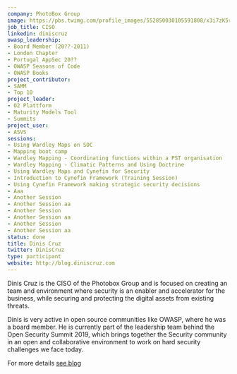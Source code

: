 ```yaml
---
company: PhotoBox Group
image: https://pbs.twimg.com/profile_images/552850030105591808/x3i7zK5r_400x400.jpeg
job_title: CISO
linkedin: diniscruz
owasp_leadership:
- Board Member (20??-2011)
- London Chapter
- Portugal AppSec 20??
- OWASP Seasons of Code
- OWASP Books
project_contributor:
- SAMM
- Top 10
project_leader:
- O2 Plattform
- Maturity Models Tool
- Summits
project_user:
- ASVS
sessions:
- Using Wardley Maps on SOC
- Mapping boot camp
- Wardley Mapping - Coordinating functions within a PST organisation
- Wardley Mapping - Climatic Patterns and Using Doctrine
- Using Wardley Maps and Cynefin for Security
- Introduction to Cynefin Framework (Training Session)
- Using Cynefin Framework making strategic security decisions
- Aaa
- Another Session
- Another Session aa
- Another Session
- Another Session aa
- Another Session
- Another Session aa
status: done
title: Dinis Cruz
twitter: DinisCruz
type: participant
website: http://blog.diniscruz.com
---
```


Dinis Cruz is the CISO of the Photobox Group and is focused on creating an team and environment where security is an enabler and accelerator for the business, while securing and protecting the digital assets from existing threats.

Dinis is very active in open source communities like OWASP, where he was a board member. He is currently part of the leadership team behind the Open Security Summit 2019, which brings together the Security community in an open and collaborative environment to work on hard security challenges we face today.

For more details [see blog](http://blog.diniscruz.com/)